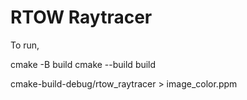 # RTOW Raytracer

To run, 

cmake -B build
cmake --build build

cmake-build-debug/rtow_raytracer > image_color.ppm